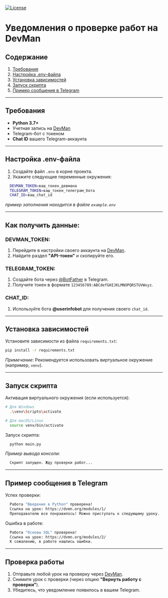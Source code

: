 [![License](https://img.shields.io/badge/License-MIT-yellow.svg?style=flat-square)](https://opensource.org/licenses/MIT)


# Уведомления о проверке работ на DevMan

## Содержание
1. [Требования](#требования)
2. [Настройка .env-файла](#настройка-env-файла)
3. [Установка зависимостей](#установка-зависимостей)
4. [Запуск скрипта](#запуск-скрипта)
5. [Пример сообщения в Telegram](#пример-сообщения-в-telegram)

---

## Требования
- **Python 3.7+**
- Учетная запись на [DevMan](https://dvmn.org/)
- Telegram-бот с токеном
- **Chat ID** вашего Telegram-аккаунта

---

## Настройка .env-файла
1. Создайте файл `.env` в корне проекта.
2. Укажите следующие переменные окружения:
```bash
  DEVMAN_TOKEN=ваш_токен_девмана
  TELEGRAM_TOKEN=ваш_токен_телеграм_бота
  CHAT_ID=ваш_chat_id
```

  *пример заполнения находится в файле `example.env`*
  
---

## Как получить данные:

### DEVMAN_TOKEN:
1. Перейдите в настройки своего аккаунта на [DevMan](https://dvmn.org/).
2. Найдите раздел **"API-токен"** и скопируйте его.

### TELEGRAM_TOKEN:
1. Создайте бота через [@BotFather](https://t.me/BotFather) в Telegram.
2. Получите токен в формате `123456789:ABCdefGHIJKLMNOPQRSTUVWxyz`.

### CHAT_ID:
1. Используйте бота **@userinfobot** для получения своего `chat_id`.

---

## Установка зависимостей

Установите зависимости из файла `requirements.txt`:
```bash
pip install -r requirements.txt
```
*Примечание*: Рекомендуется использовать виртуальное окружение (например, `venv`).

---

## Запуск скрипта

Активация виртуального окружения (если используется):
```bash
# Для Windows
  .\venv\Scripts\activate

# Для macOS/Linux
  source venv/bin/activate
```
Запуск скрипта:
```bash
  python main.py
```
*Пример вывода консоли:*
```bash
  Скрипт запущен. Жду проверки работ...
```
---

## Пример сообщения в Telegram

Успех проверки:
```bash
  Работа "Введение в Python" проверена!
  Ссылка на урок: https://dvmn.org/modules/1/
  Преподавателю все понравилось! Можно приступать к следующему уроку.
```
Ошибка в работе:
```bash
  Работа "Основы SQL" проверена!
  Ссылка на урок: https://dvmn.org/modules/2/
  К сожалению, в работе нашлись ошибки.
```
---
## Проверка работы

1. Отправьте любой урок на проверку через [DevMan](https://dvmn.org/).
2. Снимите урок с проверки (через опцию **"Вернуть работу с проверки"**).
3. Убедитесь, что уведомление появилось в вашем Telegram.
